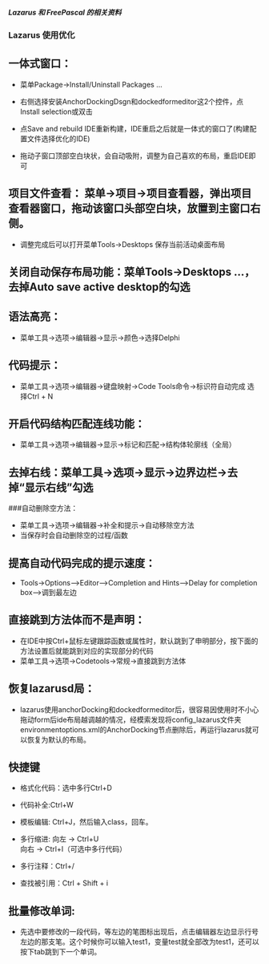 ##### Lazarus  和 FreePascal 的相关资料

### Lazarus 使用优化

## 一体式窗口：
* 菜单Package->Install/Uninstall Packages ...

* 右侧选择安装AnchorDockingDsgn和dockedformeditor这2个控件，点Install selection或双击

* 点Save and rebuild IDE重新构建，IDE重启之后就是一体式的窗口了(构建配置文件选择优化的IDE)

* 拖动子窗口顶部空白块状，会自动吸附，调整为自己喜欢的布局，重启IDE即可

## 项目文件查看： 菜单->项目->项目查看器，弹出项目查看器窗口，拖动该窗口头部空白块，放置到主窗口右侧。
* 调整完成后可以打开菜单Tools->Desktops 保存当前活动桌面布局

## 关闭自动保存布局功能：菜单Tools->Desktops ...，去掉Auto save active desktop的勾选

## 语法高亮：
* 菜单工具->选项->编辑器->显示->颜色->选择Delphi

## 代码提示：
* 菜单工具->选项->编辑器->键盘映射->Code Tools命令->标识符自动完成  选择Ctrl + N  

## 开启代码结构匹配连线功能：

* 菜单工具->选项->编辑器->显示->标记和匹配->结构体轮廓线（全局）

## 去掉右线：菜单工具->选项->显示->边界边栏->去掉“显示右线”勾选

###自动删除空方法：
* 菜单工具->选项->编辑器->补全和提示->自动移除空方法
* 当保存时会自动删除空的过程/函数
 
## 提高自动代码完成的提示速度：
* Tools->Options-->Editor-->Completion and Hints-->Delay for completion box-->调到最左边
 
## 直接跳到方法体而不是声明：
* 在IDE中按Ctrl+鼠标左键跟踪函数或属性时，默认跳到了申明部分，按下面的方法设置后就能跳到对应的实现部分的代码
* 菜单工具->选项->Codetools->常规->直接跳到方法体

## 恢复lazarusd局：
* lazarus使用anchorDocking和dockedformeditor后，很容易因使用时不小心拖动form后ide布局越调越的情况，经模索发现将config_lazarus文件夹environmentoptions.xml的AnchorDocking节点删除后，再运行lazarus就可以恢复为默认的布局。

## 快捷键
* 格式化代码：选中多行Ctrl+D

* 代码补全:Ctrl+W

* 模板编辑: Ctrl+J，然后输入class，回车。

* 多行缩进:
向左 -> Ctrl+U               
向右 -> Ctrl+I（可选中多行代码）

* 多行注释：Ctrl+/

* 查找被引用：Ctrl + Shift + i

## 批量修改单词:
* 先选中要修改的一段代码，等左边的笔图标出现后，点击编辑器左边显示行号左边的那支笔。这个时候你可以输入test1，变量test就全部改为test1，还可以按下tab跳到下一个单词。